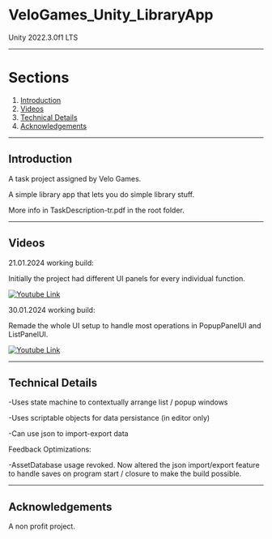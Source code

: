 # VeloGames_Unity_LibraryApp

Unity 2022.3.0f1 LTS 

----------
<!-- TABLE OF SECTIONS -->
  # Sections
  <ol>
	  <li><a href="#Introduction">Introduction</a></li>
	  <li><a href="#Videos">Videos</a></li>
	  <li><a href="#Technical Details">Technical Details</a></li>
	  <li><a href="#Acknowledgements">Acknowledgements</a></li>
  </ol>

----------

<!-- INTRODUCTION -->
## Introduction
A task project assigned by Velo Games.

A simple library app that lets you do simple library stuff.

More info in TaskDescription-tr.pdf in the root folder.

----------

<!-- Videos -->
## Videos


21.01.2024 working build: 

Initially the project had different UI panels for every individual function.

[![Youtube Link](https://img.youtube.com/vi/DhB6S_IOklg/0.jpg)](https://youtu.be/DhB6S_IOklg)

30.01.2024 working build: 

Remade the whole UI setup to handle most operations in PopupPanelUI and ListPanelUI.

[![Youtube Link](https://img.youtube.com/vi/TtaJFg9EAHs/0.jpg)](https://youtu.be/TtaJFg9EAHs)



----------

<!-- Technical Details -->
## Technical Details

-Uses state machine to contextually arrange list / popup windows

-Uses scriptable objects for data persistance (in editor only)

-Can use json to import-export data

Feedback Optimizations: 



-AssetDatabase usage revoked. Now altered the json import/export feature to handle saves on program start / closure to make the build possible.

----------

<!-- Acknowledgements -->
## Acknowledgements

A non profit project. 

